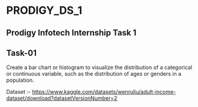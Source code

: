 # PRODIGY_DS_1

## Prodigy Infotech Internship Task 1
## Task-01

Create a bar chart or histogram to visualize the distribution of a categorical or continuous variable, such as the distribution of ages or genders in a population.

Dataset :- https://www.kaggle.com/datasets/wenruliu/adult-income-dataset/download?datasetVersionNumber=2
